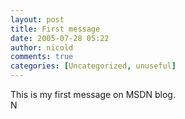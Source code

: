 ```yaml
---
layout: post
title: First message
date: 2005-07-28 05:22
author: nicold
comments: true
categories: [Uncategorized, unuseful]
---
```

<DIV>This is my first message on MSDN blog.</DIV>
<DIV>N</DIV>
